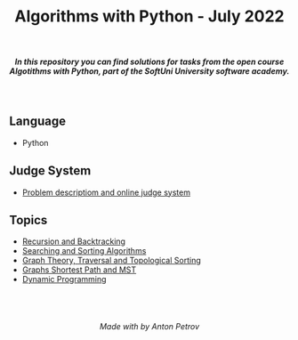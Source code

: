 <h1 align="center">
Algorithms with Python - July 2022
</h1>

<br/>

<h5 align="center">
In this repository you can find solutions for tasks from the open course Algotithms with Python, part of the SoftUni University software academy.
</h5>

<br/>

## Language
 - Python

## Judge System

- [Problem descriptiom and online judge system](https://judge.softuni.org/Contests/#!/List/ByCategory/350/Algorithms-with-Python)

## Topics

- [Recursion and Backtracking](https://github.com/tonytech83/Algorithms-with-Python/tree/main/01_Recursion)
- [Searching and Sorting Algorithms](https://github.com/tonytech83/Algorithms-with-Python/tree/main/03_Searching_and_Sorting_Algorithms_Lab)
- [Graph Theory, Traversal and Topological Sorting](https://github.com/tonytech83/Algorithms-with-Python/tree/main/04_Graph_Theory_Traversal_and_Topological_Sorting_Lab)
- [Graphs Shortest Path and MST](https://github.com/tonytech83/Algorithms-with-Python/tree/main/06_Graphs_Shortest_Path_and_MST_Lab)
- [Dynamic Programming](https://github.com/tonytech83/Algorithms-with-Python/tree/main/08_Dynamic_Programming_Lab)

<br/>
<br/>

<h6 align="center"> Made with by Anton Petrov </h6>
